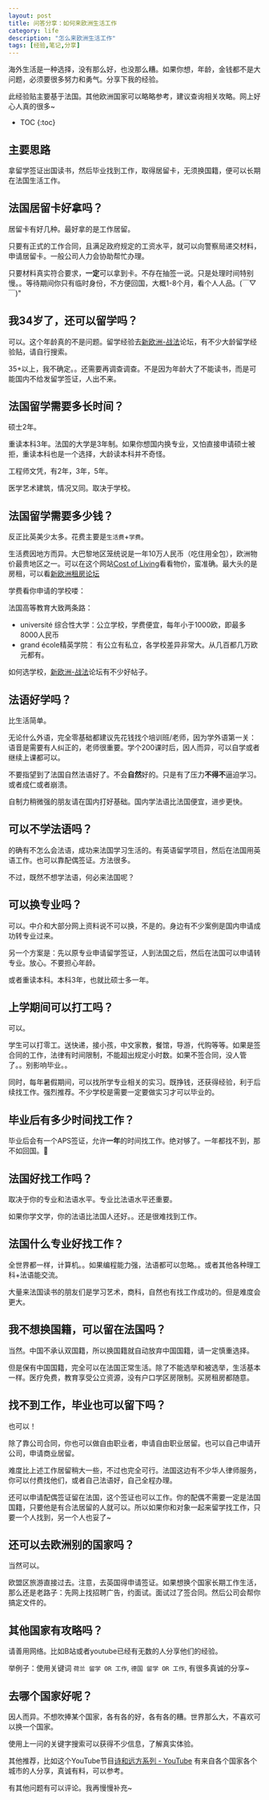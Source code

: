 ```yaml
---
layout: post
title: 问答分享：如何来欧洲生活工作
category: life
description: "怎么来欧洲生活工作"
tags: [经验,笔记,分享]
---
```


海外生活是一种选择，没有那么好，也没那么糟。如果你想，年龄，金钱都不是大问题，必须要很多努力和勇气。分享下我的经验。

此经验贴主要基于法国。其他欧洲国家可以略略参考，建议查询相关攻略。网上好心人真的很多~

* TOC
{:toc}

## 主要思路

拿留学签证出国读书，然后毕业找到工作，取得居留卡，无须换国籍，便可以长期在法国生活工作。

## 法国居留卡好拿吗？

居留卡有好几种。最好拿的是工作居留。

只要有正式的工作合同，且满足政府规定的工资水平，就可以向警察局递交材料，申请居留卡。一般公司人力会协助帮忙办理。

只要材料真实符合要求，**一定**可以拿到卡。不存在抽签一说。只是处理时间特别慢。。等待期间你只有临时身份，不方便回国，大概1-8个月，看个人人品。(￣▽￣)"

## 我34岁了，还可以留学吗？

可以。这个年龄真的不是问题。留学经验去[新欧洲-战法](http://bbs.xineurope.com/forum-11-1.html)论坛，有不少大龄留学经验贴，请自行搜索。

35+以上，我不确定。。还需要再调查调查。不是因为年龄大了不能读书，而是可能国内不给发留学签证，人出不来。

## 法国留学需要多长时间？

硕士2年。

重读本科3年。法国的大学是3年制。如果你想国内换专业，又怕直接申请硕士被拒，重读本科也是一个选择，大龄读本科并不奇怪。

工程师文凭，有2年，3年，5年。

医学艺术建筑，情况又同。取决于学校。

## 法国留学需要多少钱？

反正比英美少太多。花费主要是`生活费`+`学费`。

生活费因地方而异。大巴黎地区笼统说是一年10万人民币（吃住用全包），欧洲物价最贵地区之一。可以在这个网站[Cost of Living](https://www.numbeo.com/cost-of-living/)看看物价，蛮准确。最大头的是房租，可以看[新欧洲租房论坛](https://buy.xineurope.com/forum-10-1.html)

学费看你申请的学校喽：

法国高等教育大致两条路：

- université 综合性大学：公立学校，学费便宜，每年小于1000欧，即最多8000人民币
- grand école精英学院： 有公立有私立，各学校差异非常大。从几百都几万欧元都有。

如何选学校，[新欧洲-战法](http://bbs.xineurope.com/forum-11-1.html)论坛有不少好帖子。

## 法语好学吗？

比生活简单。

无论什么外语，完全零基础都建议先花钱找个培训班/老师，因为学外语第一关：语音是需要有人纠正的，老师很重要。学个200课时后，因人而异，可以自学或者继续上课都可以。

不要指望到了法国自然法语好了。不会**自然**好的。只是有了压力**不得不**逼迫学习。或者成仁或者崩溃。

自制力稍微强的朋友请在国内打好基础。国内学法语比法国便宜，进步更快。

## 可以不学法语吗？

的确有不怎么会法语，成功来法国学习生活的。有英语留学项目，然后在法国用英语工作。也可以靠配偶签证。方法很多。

不过，既然不想学法语，何必来法国呢？

## 可以换专业吗？

可以。中介和大部分网上资料说不可以换，不是的。身边有不少案例是国内申请成功转专业过来。

另一个方案是：先以原专业申请留学签证，人到法国之后，然后在法国可以申请转专业。放心。不要担心年龄。

或者重读本科。本科3年，也就比硕士多一年。

## 上学期间可以打工吗？

可以。

学生可以打零工。送快递，接小孩，中文家教，餐馆，导游，代购等等。如果是签合同的工作，法律有时间限制，不能超出规定小时数。如果不签合同，没人管了。。别影响毕业。。

同时，每年暑假期间，可以找所学专业相关的实习。既挣钱，还获得经验，利于后续找工作。强烈推荐。不少学校是需要一定要做实习才可以毕业的。

## 毕业后有多少时间找工作？

毕业后会有一个APS签证，允许**一年**的时间找工作。绝对够了。一年都找不到，那不如回国。🤣

## 法国好找工作吗？

取决于你的专业和法语水平。专业比法语水平还重要。

如果你学文学，你的法语比法国人还好。。还是很难找到工作。

## 法国什么专业好找工作？

全世界都一样，计算机。。如果编程能力强，法语都可以忽略。。或者其他各种理工科+法语能交流。

大量来法国读书的朋友们是学习艺术，商科，自然也有找工作成功的。但是难度会更大。

## 我不想换国籍，可以留在法国吗？

当然。中国不承认双国籍，所以换国籍就自动放弃中国国籍，请一定慎重选择。

但是保有中国国籍，完全可以在法国正常生活。除了不能选举和被选举，生活基本一样。医疗免费，教育享受公立资源，没有户口学区房限制。买房租房都随意。

## 找不到工作，毕业也可以留下吗？

也可以！

除了靠公司合同，你也可以做自由职业者，申请自由职业居留。也可以自己申请开公司，申请商业居留。

难度比上述工作居留稍大一些，不过也完全可行。法国这边有不少华人律师服务，你可以付费找他们，或者自己法语好，自己全程办理。

还可以申请配偶签证留在法国，这个签证也可以工作。你的配偶不需要一定是法国国籍，只要他是有合法居留的人就可以。所以如果你和对象一起来留学找工作，只要一个人找到，另一个人也妥了~ 

## 还可以去欧洲别的国家吗？

当然可以。

欧盟区旅游直接过去。注意，去英国得申请签证。如果想换个国家长期工作生活，那么还是老路子：先网上找招聘广告，约面试。面试过了签合同。然后公司会帮你搞定文件的。

## 其他国家有攻略吗？

请善用网络。比如B站或者youtube已经有无数的人分享他们的经验。

举例子：使用关键词 `荷兰 留学 OR 工作`,  `德国 留学 OR 工作`,  有很多真诚的分享~

## 去哪个国家好呢？

因人而异。不想吹捧某个国家，各有各的好，各有各的糟。世界那么大，不喜欢可以换一个国家。

使用上一问的关键字搜索可以获得不少信息，了解真实体验。

其他推荐，比如这个YouTube节目[诗和远方系列 - YouTube](https://www.youtube.com/watch?v=V2YZFMY07Yg&list=PL2d4Oja4NbbqX_UNpMWlxxc4mXwosPbgg) 有来自各个国家各个城市的人分享，真诚有料，可以参考。

有其他问题有可以评论。我再慢慢补充~



